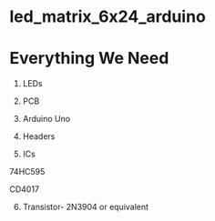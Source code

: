 # led_matrix_6x24_arduino
# Everything We Need


1) LEDs



2) PCB


3) Arduino Uno



4) Headers


5) ICs

74HC595

CD4017

6) Transistor- 2N3904 or equivalent
